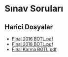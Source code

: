 # Sınav Soruları


<!--HariciDosyalar-->

## Harici Dosyalar

- [Final 2016 BOTL.pdf](./Final%202016%20BOTL.pdf)
- [Final 2018 BOTL.pdf](./Final%202018%20BOTL.pdf)
- [Final Karma BOTL.pdf](./Final%20Karma%20BOTL.pdf)


<!--HariciDosyalar-->

